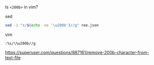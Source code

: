 Is `<200b>` in vim?

sed

```sh
sed -i "s/$(echo -ne '\u200b')//g" ree.json
```

vim

```vim
:%s/\%u200b//g
```

https://superuser.com/questions/887161/remove-200b-character-from-text-file
